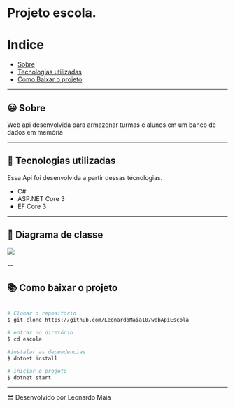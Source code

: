 <h1>
    Projeto escola.
</h1>

# Indice

- [Sobre](#-sobre)
- [Tecnologias utilizadas](#-tecnologias-utilizadas)
- [Como Baixar o projeto](#-como-baixar-o-projeto)

---

## 😃 Sobre

<p>  Web api desenvolvida para armazenar turmas e alunos em um banco de dados em memória
</p>

---

## 🚀 Tecnologias utilizadas

Essa Api foi desenvolvida a partir dessas técnologias.

- C#
- ASP.NET Core 3
- EF Core 3

---

## 📖 Diagrama de classe

<img src="C:\Users\LeonardoMaia\Pictures\classes.PNG">

--

## 📚 Como baixar o projeto

```bash

# Clonar o repositório
$ git clone https://github.com/LeonardoMaia10/webApiEscola

# entrar no diretório
$ cd escola

#instalar as dependencias
$ dotnet install

# iniciar o projeto
$ dotnet start
```
---

😎 Desenvolvido por Leonardo Maia

